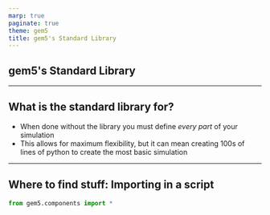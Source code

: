 ```yaml
---
marp: true
paginate: true
theme: gem5
title: gem5's Standard Library
---
```


<!-- _class: title -->

## gem5's Standard Library

---

## What is the standard library for?

- When done without the library you must define *every part* of your simulation
- This allows for maximum flexibility, but it can mean creating 100s of lines of python to create the most basic simulation

---

## Where to find stuff: Importing in a script

```python
from gem5.components import *
```
